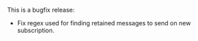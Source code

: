 <!--
.. title: Version 0.4.1 released
.. slug: version-0-4-1-released
.. date: 2010-01-12 22:10:13
.. tags: Releases
.. category:
.. link:
.. description:
.. type: text
-->

This is a bugfix release:

* Fix regex used for finding retained messages to send on new subscription.
